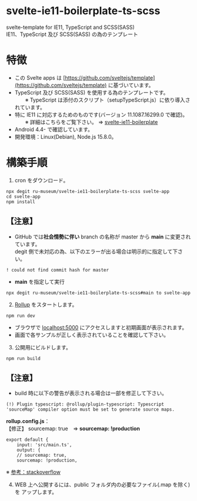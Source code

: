 # svelte-ie11-boilerplate-ts-scss
svelte-template for IE11, TypeScript and SCSS(SASS)  
IE11、TypeScript 及び SCSS(SASS) の為のテンプレート  

# 特徴
- この Svelte apps は [https://github.com/sveltejs/template](https://github.com/sveltejs/template) に基づいています。
- TypeScript 及び SCSS(SASS) を使用する為のテンプレートです。  
　　※ TypeScript は添付のスクリプト（setupTypeScript.js）に依り導入されています。 
- 特に IE11 に対応するためのものです(バージョン 11.1087.16299.0 で確認)。  
　　※ 詳細はこちらをご覧下さい。 ⇒  [svelte-ie11-boilerplate](https://github.com/ru-museum/svelte-ie11-boilerplate)
- Android 4.4- で確認しています。  
- 開発環境：Linux(Debian), Node.js 15.8.0。  


# 構築手順
1. cron をダウンロード。  
```
npx degit ru-museum/svelte-ie11-boilerplate-ts-scss svelte-app
cd svelte-app
npm install
```
## 【注意】
- GitHub では**社会情勢に伴い** branch の名称が master から **main** に変更されています。  
degit 側で未対応の為、以下のエラーが出る場合は明示的に指定して下さい。   　　  
```
! could not find commit hash for master
```
-  **main** を指定して実行
```
npx degit ru-museum/svelte-ie11-boilerplate-ts-scss#main to svelte-app
```

2. [Rollup](https://rollupjs.org/) をスタートします。

```
npm run dev
```

- ブラウザで [localhost:5000](http://localhost:5000/) にアクセスしますと初期画面が表示されます。
- 画面で各サンプルが正しく表示されていることを確認して下さい。

3. 公開用にビルドします。

```
npm run build
```
## 【注意】

* build 時に以下の警告が表示される場合は一部を修正して下さい。
```
(!) Plugin typescript: @rollup/plugin-typescript: Typescript 'sourceMap' compiler option must be set to generate source maps.
```
**rollup.config.js**：  
【修正】  sourcemap: true　⇒ **sourcemap: !production**

```
export default {
    input: 'src/main.ts',
    output: {
    // sourcemap: true,  
    sourcemap: !production,
```
※ [参考：stackoverflow](https://stackoverflow.com/questions/63128597/how-to-get-rid-of-the-rollup-plugin-typescript-rollup-sourcemap-option-must)

4. WEB 上へ公開するには、public フォルダ内の必要なファイル(.map を除く)を アップします。



